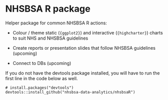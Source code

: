 # NHSBSA R package

Helper package for common NHSBSA R actions:

* Colour / theme static (`{ggplot2}`) and interactive (`{highcharter}`) charts to suit NHS and NHSBSA guidelines

* Create reports or presentation slides that follow NHSBSA guidelines (upcoming)

* Connect to DBs (upcoming)

If you do not have the devtools package installed, you will have to run the first line in the code below as well.

```
# install.packages("devtools")
devtools::install_github("nhsbsa-data-analytics/nhsbsaR")
```
